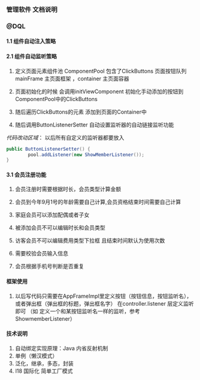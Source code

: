 ### 管理软件 文档说明 
### @DQL

#### 1.1 组件自动注入策略

#### 2.1 组件自动监听策略

1. 定义页面元素组件池 ComponentPool 包含了ClickButtons 页面按钮队列 mainFrame 主页面框架 ，container 主页面容器

2. 页面初始化的时候 会调用initViewComponent 初始化手动添加的按钮到ComponentPool中的ClickButtons

3. 随后遍历ClickButtons的元素 添加到页面的Container中

4. 随后调用ButtonListenerSetter 自动设置监听器的自动链接监听功能

*代码改动区域*： 以后所有自定义的监听器都要放入

```java
public ButtonListenerSetter() {
        pool.addListener(new ShowMemberListener());
}
```

#### 3.1 会员注册功能

1. 会员注册时需要根据时长，会员类型计算金额

2. 会员到今年9月1号的年龄需要自己计算,会员资格结束时间需要自己计算

3. 家庭会员可以添加配偶或者子女

4. 被添加会员不可以编辑时长和会员类型

5. 访客会员不可以编辑费用类型下拉框 且结束时间默认为使用次数

6. 需要校验会员输入信息

7. 会员根据手机号判断是否重复

#### 框架使用

1. 以后写代码只需要在AppFrameImpl里定义按钮（按钮信息，按钮监听名），或者弹出框（弹出框的标题，弹出框名字）
在controller.listener 层定义监听即可 （如 定义一个和某按钮监听名一样的监听，参考ShowmemberListener）

#### 技术说明

1. 自动绑定实现原理：Java 内省反射机制
2. 单例（懒汉模式）
3. 泛化，继承，多态，封装
4. I18 国际化 简单工厂模式